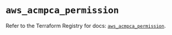 # `aws_acmpca_permission`

Refer to the Terraform Registry for docs: [`aws_acmpca_permission`](https://registry.terraform.io/providers/hashicorp/aws/6.4.0/docs/resources/acmpca_permission).
